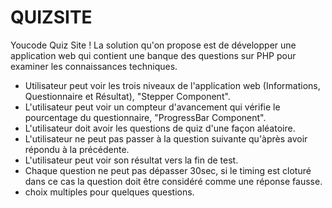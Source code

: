 # QUIZSITE
Youcode Quiz Site ! La solution qu'on propose est de développer une application web qui contient une banque des questions sur PHP pour examiner les connaissances techniques.

   - Utilisateur peut voir les trois niveaux de l'application web (Informations, Questionnaire et Résultat), "Stepper Component".
   - L'utilisateur peut voir un compteur d'avancement qui vérifie le pourcentage du questionnaire, "ProgressBar Component".
   - L'utilisateur doit avoir les questions de quiz d'une façon aléatoire.
   - L'utilisateur ne peut pas passer à la question suivante qu'àprès avoir répondu à la précédente.
   - L'utilisateur peut voir son résultat vers la fin de test.
   - Chaque question ne peut pas dépasser 30sec, si le timing est cloturé dans ce cas la question doit être considéré comme une réponse fausse.
   - choix multiples pour quelques questions.
